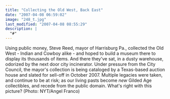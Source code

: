 ```yaml
---
title: "Collecting the Old West, Back East"
date: "2007-04-08 06:59:02"
image: "248_t.jpg"
last_modified: "2007-04-08 08:55:29"
description: |
  "#"
---
```


Using public money, Steve Reed, mayor of Harrisburg Pa., collected the Old West - Indian and Cowboy alike - and hoped to build a museum there to display its thousands of items. And there they've sat, in a dusty warehouse, odorized by the next door city incinerator. Under pressure from the City Council, the mayor's collection is being cataloged by a Texas-based auction house and slated for sell-off in October 2007. Multiple legacies were taken, and continue to be at risk; as our living pasts become  _new_ Gilded Age collectibles, and recede from the public domain. What's right with this picture? (Photo: NYT/Angel Franco)
